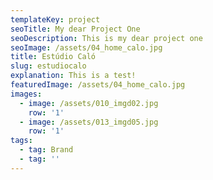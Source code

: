 ```yaml
---
templateKey: project
seoTitle: My dear Project One
seoDescription: This is my dear project one
seoImage: /assets/04_home_calo.jpg
title: Estúdio Caló
slug: estudiocalo
explanation: This is a test!
featuredImage: /assets/04_home_calo.jpg
images:
  - image: /assets/010_imgd02.jpg
    row: '1'
  - image: /assets/013_imgd05.jpg
    row: '1'
tags:
  - tag: Brand
  - tag: ''
---
```



